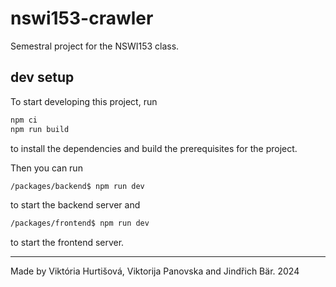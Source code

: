 # nswi153-crawler

Semestral project for the NSWI153 class. 

## dev setup

To start developing this project, run

```bash
npm ci
npm run build
```

to install the dependencies and build the prerequisites for the project.

Then you can run

```bash
/packages/backend$ npm run dev
```

to start the backend server and

```bash
/packages/frontend$ npm run dev
```

to start the frontend server.

--- 

Made by Viktória Hurtišová, Viktorija Panovska and Jindřich Bär. 2024
